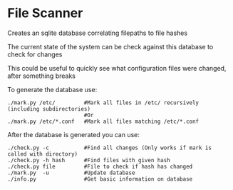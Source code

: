 # File Scanner

Creates an sqlite database correlating filepaths to file hashes

The current state of the system can be check against this database to check for changes

This could be useful to quickly see what configuration files were changed, after something breaks

To generate the database use:
```
./mark.py /etc/         #Mark all files in /etc/ recursively (including subdirectories)
                        #Or
./mark.py /etc/*.conf   #Mark all files matching /etc/*.conf
```

After the database is generated you can use:
```
./check.py -c           #Find all changes (Only works if mark is called with directory)
./check.py -h hash      #Find files with given hash
./check.py file         #File to check if hash has changed
./mark.py  -u           #Update database
./info.py               #Get basic information on database
```